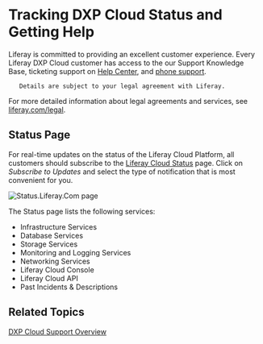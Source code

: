 # Tracking DXP Cloud Status and Getting Help

Liferay is committed to providing an excellent customer experience. Every 
Liferay DXP Cloud customer has access to the our Support Knowledge Base, 
ticketing support on 
[Help Center](https://liferay-support.zendesk.com/agent/dashboard), 
and 
[phone support](https://help.liferay.com/hc/en-us/articles/360017784212).

```note::
   Details are subject to your legal agreement with Liferay. 
```

For more detailed information about legal agreements and services, see 
[liferay.com/legal](https://www.liferay.com/legal). 

## Status Page

For real-time updates on the status of the Liferay Cloud Platform, all customers 
should subscribe to the 
[Liferay Cloud Status](https://status.liferay.cloud/) 
page. Click on *Subscribe to Updates* and select the type of notification that 
is most convenient for you. 

![Status.Liferay.Com page](./tracking-dxp-cloud-status-and-getting-help/images/01.png)

The Status page lists the following services: 

- Infrastructure Services
- Database Services
- Storage Services
- Monitoring and Logging Services
- Networking Services
- Liferay Cloud Console
- Liferay Cloud API
- Past Incidents & Descriptions

## Related Topics

[DXP Cloud Support Overview](https://help.liferay.com/hc/en-us/articles/360030208451-DXP-Cloud-Support-Overview)
